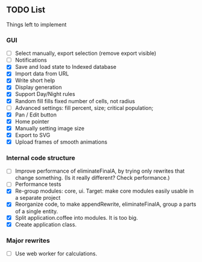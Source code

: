 TODO List
---------
Things left to implement

### GUI
* [ ] Select manually, export selection (remove export visible)
* [ ] Notifications
* [x] Save and load state to Indexed database
* [x] Import data from URL
* [x] Write short help
* [x] Display generation
* [x] Support Day/Night rules
* [x] Random fill fills fixed number of cells, not radius
* [ ] Advanced settings: fill percent, size; critical population;
* [x] Pan / Edit button
* [x] Home pointer
* [x] Manually setting image size
* [x] Export to SVG
* [x] Upload frames of smooth animations

### Internal code structure
* [ ] Improve performance of eliminateFinalA, by trying only rewrites that change something. (Is it really different? Check performance.)
* [ ] Performance tests
* [x] Re-group modules: core, ui. Target: make core modules easily usable in a separate project
* [x] Reorganize code, to make appendRewrite, eliminateFinalA, group a parts of a single entity.
* [x] Split application.coffee into modules. It is too big.
* [x] Create application class. 

### Major rewrites
* [ ] Use web worker for calculations.


